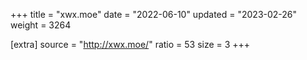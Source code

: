 +++
title = "xwx.moe"
date = "2022-06-10"
updated = "2023-02-26"
weight = 3264

[extra]
source = "http://xwx.moe/"
ratio = 53
size = 3
+++
